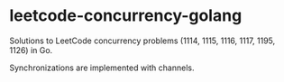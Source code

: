 # leetcode-concurrency-golang
Solutions to LeetCode concurrency problems (1114, 1115, 1116, 1117, 1195, 1126) in Go.

Synchronizations are implemented with channels.
